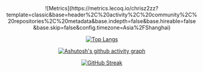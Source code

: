<!--
**chrisz2zz/chrisz2zz** is a ✨ _special_ ✨ repository because its `README.md` (this file) appears on your GitHub profile.

Here are some ideas to get you started:

- 🔭 I’m currently working on ...
- 🌱 I’m currently learning ...
- 👯 I’m looking to collaborate on ...
- 🤔 I’m looking for help with ...
- 💬 Ask me about ...
- 📫 How to reach me: ...
- 😄 Pronouns: ...
- ⚡ Fun fact: ...
-->
<center>
![Metrics](https://metrics.lecoq.io/chrisz2zz?template=classic&base=header%2C%20activity%2C%20community%2C%20repositories%2C%20metadata&base.indepth=false&base.hireable=false&base.skip=false&config.timezone=Asia%2FShanghai)


[![Top Langs](https://github-readme-stats.vercel.app/api/top-langs/?username=chrisz2zz)](https://github.com/anuraghazra/github-readme-stats)


[![Ashutosh's github activity graph](https://github-readme-activity-graph.vercel.app/graph?username=chrisz2zz&theme=xcode)](https://github.com/ashutosh00710/github-readme-activity-graph)


[![GitHub Streak](https://streak-stats.demolab.com/?user=chrisz2zz)](https://git.io/streak-stats)
</center>
